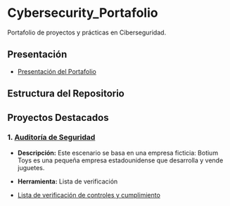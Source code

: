 # Cybersecurity_Portafolio
Portafolio de proyectos y prácticas en Ciberseguridad.

## Presentación

- [Presentación del Portafolio](https://github.com/benitovargas/Cybersecurity_Portafolio/blob/main/Declaraci%C3%B3n%20profesional.docx)

## Estructura del Repositorio

## Proyectos Destacados

### 1. [Auditoría de Seguridad](./Project/Auditoria_de_seguridad/README.MD)
   - **Descripción:** Este escenario se basa en una empresa ficticia: Botium Toys es una pequeña empresa estadounidense que desarrolla y vende juguetes.
   - **Herramienta:** Lista de verificación

- [Lista de verificación de controles y cumplimiento](https://github.com/benitovargas/Cybersecurity_Portafolio/blob/main/Controls%20and%20compliance%20checklist.pdf)





